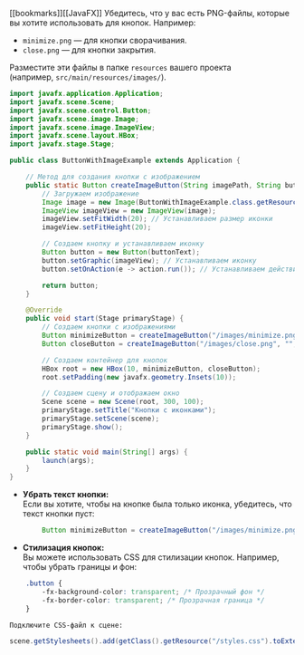 [[bookmarks]][[JavaFX]]
Убедитесь, что у вас есть PNG-файлы, которые вы хотите использовать для кнопок. Например:

- `minimize.png` — для кнопки сворачивания.
- `close.png` — для кнопки закрытия.

Разместите эти файлы в папке `resources` вашего проекта (например, `src/main/resources/images/`).

```java ignore
import javafx.application.Application;
import javafx.scene.Scene;
import javafx.scene.control.Button;
import javafx.scene.image.Image;
import javafx.scene.image.ImageView;
import javafx.scene.layout.HBox;
import javafx.stage.Stage;

public class ButtonWithImageExample extends Application {

    // Метод для создания кнопки с изображением
    public static Button createImageButton(String imagePath, String buttonText, Runnable action) {
        // Загружаем изображение
        Image image = new Image(ButtonWithImageExample.class.getResourceAsStream(imagePath));
        ImageView imageView = new ImageView(image);
        imageView.setFitWidth(20); // Устанавливаем размер иконки
        imageView.setFitHeight(20);

        // Создаем кнопку и устанавливаем иконку
        Button button = new Button(buttonText);
        button.setGraphic(imageView); // Устанавливаем иконку
        button.setOnAction(e -> action.run()); // Устанавливаем действие при нажатии

        return button;
    }

    @Override
    public void start(Stage primaryStage) {
        // Создаем кнопки с изображениями
        Button minimizeButton = createImageButton("/images/minimize.png", "", () -> primaryStage.setIconified(true));
        Button closeButton = createImageButton("/images/close.png", "", () -> primaryStage.close());

        // Создаем контейнер для кнопок
        HBox root = new HBox(10, minimizeButton, closeButton);
        root.setPadding(new javafx.geometry.Insets(10));

        // Создаем сцену и отображаем окно
        Scene scene = new Scene(root, 300, 100);
        primaryStage.setTitle("Кнопки с иконками");
        primaryStage.setScene(scene);
        primaryStage.show();
    }

    public static void main(String[] args) {
        launch(args);
    }
}
```

- **Убрать текст кнопки:**  
    Если вы хотите, чтобы на кнопке была только иконка, убедитесь, что текст кнопки пуст:
    
```java ignore
        Button minimizeButton = createImageButton("/images/minimize.png", "/можно вписать текст либо оставить кнопку пустной/", () -> primaryStage.setIconified(true));
```
    
- **Стилизация кнопок:**  
    Вы можете использовать CSS для стилизации кнопок. Например, чтобы убрать границы и фон:
    
```css ignore
    .button {
        -fx-background-color: transparent; /* Прозрачный фон */
        -fx-border-color: transparent; /* Прозрачная граница */
    }
```
    
    Подключите CSS-файл к сцене:
    
```java ignore
scene.getStylesheets().add(getClass().getResource("/styles.css").toExternalForm());
```